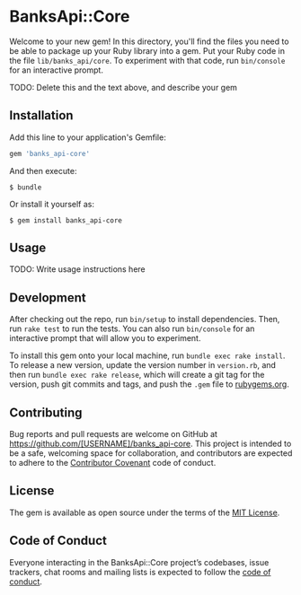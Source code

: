 # BanksApi::Core

Welcome to your new gem! In this directory, you'll find the files you need to be able to package up your Ruby library into a gem. Put your Ruby code in the file `lib/banks_api/core`. To experiment with that code, run `bin/console` for an interactive prompt.

TODO: Delete this and the text above, and describe your gem

## Installation

Add this line to your application's Gemfile:

```ruby
gem 'banks_api-core'
```

And then execute:

    $ bundle

Or install it yourself as:

    $ gem install banks_api-core

## Usage

TODO: Write usage instructions here

## Development

After checking out the repo, run `bin/setup` to install dependencies. Then, run `rake test` to run the tests. You can also run `bin/console` for an interactive prompt that will allow you to experiment.

To install this gem onto your local machine, run `bundle exec rake install`. To release a new version, update the version number in `version.rb`, and then run `bundle exec rake release`, which will create a git tag for the version, push git commits and tags, and push the `.gem` file to [rubygems.org](https://rubygems.org).

## Contributing

Bug reports and pull requests are welcome on GitHub at https://github.com/[USERNAME]/banks_api-core. This project is intended to be a safe, welcoming space for collaboration, and contributors are expected to adhere to the [Contributor Covenant](http://contributor-covenant.org) code of conduct.

## License

The gem is available as open source under the terms of the [MIT License](https://opensource.org/licenses/MIT).

## Code of Conduct

Everyone interacting in the BanksApi::Core project’s codebases, issue trackers, chat rooms and mailing lists is expected to follow the [code of conduct](https://github.com/[USERNAME]/banks_api-core/blob/master/CODE_OF_CONDUCT.md).
